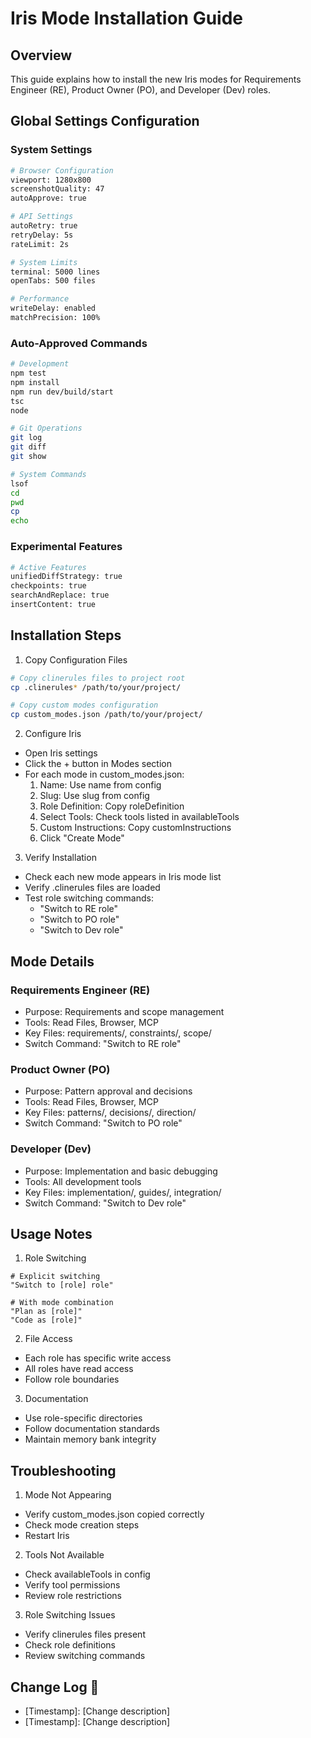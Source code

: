 # Iris Mode Installation Guide

## Overview
This guide explains how to install the new Iris modes for Requirements Engineer (RE), Product Owner (PO), and Developer (Dev) roles.

## Global Settings Configuration

### System Settings
```bash
# Browser Configuration
viewport: 1280x800
screenshotQuality: 47
autoApprove: true

# API Settings
autoRetry: true
retryDelay: 5s
rateLimit: 2s

# System Limits
terminal: 5000 lines
openTabs: 500 files

# Performance
writeDelay: enabled
matchPrecision: 100%
```

### Auto-Approved Commands
```bash
# Development
npm test
npm install
npm run dev/build/start
tsc
node

# Git Operations
git log
git diff
git show

# System Commands
lsof
cd
pwd
cp
echo
```

### Experimental Features
```bash
# Active Features
unifiedDiffStrategy: true
checkpoints: true
searchAndReplace: true
insertContent: true
```

## Installation Steps

1. Copy Configuration Files
```bash
# Copy clinerules files to project root
cp .clinerules* /path/to/your/project/

# Copy custom modes configuration
cp custom_modes.json /path/to/your/project/
```

2. Configure Iris
- Open Iris settings
- Click the + button in Modes section
- For each mode in custom_modes.json:
  1. Name: Use name from config
  2. Slug: Use slug from config
  3. Role Definition: Copy roleDefinition
  4. Select Tools: Check tools listed in availableTools
  5. Custom Instructions: Copy customInstructions
  6. Click "Create Mode"

3. Verify Installation
- Check each new mode appears in Iris mode list
- Verify .clinerules files are loaded
- Test role switching commands:
  * "Switch to RE role"
  * "Switch to PO role"
  * "Switch to Dev role"

## Mode Details

### Requirements Engineer (RE)
- Purpose: Requirements and scope management
- Tools: Read Files, Browser, MCP
- Key Files: requirements/, constraints/, scope/
- Switch Command: "Switch to RE role"

### Product Owner (PO)
- Purpose: Pattern approval and decisions
- Tools: Read Files, Browser, MCP
- Key Files: patterns/, decisions/, direction/
- Switch Command: "Switch to PO role"

### Developer (Dev)
- Purpose: Implementation and basic debugging
- Tools: All development tools
- Key Files: implementation/, guides/, integration/
- Switch Command: "Switch to Dev role"

## Usage Notes

1. Role Switching
```
# Explicit switching
"Switch to [role] role"

# With mode combination
"Plan as [role]"
"Code as [role]"
```

2. File Access
- Each role has specific write access
- All roles have read access
- Follow role boundaries

3. Documentation
- Use role-specific directories
- Follow documentation standards
- Maintain memory bank integrity

## Troubleshooting

1. Mode Not Appearing
- Verify custom_modes.json copied correctly
- Check mode creation steps
- Restart Iris

2. Tools Not Available
- Check availableTools in config
- Verify tool permissions
- Review role restrictions

3. Role Switching Issues
- Verify clinerules files present
- Check role definitions
- Review switching commands

## Change Log 📝
- [Timestamp]: [Change description]
- [Timestamp]: [Change description]
